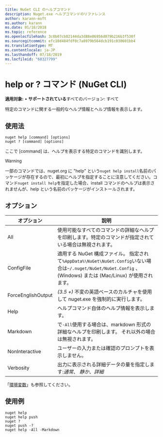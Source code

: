 ```yaml
---
title: NuGet CLI のヘルプコマンド
description: Nuget.exe ヘルプコマンドのリファレンス
author: karann-msft
ms.author: karann
ms.date: 01/18/2018
ms.topic: reference
ms.openlocfilehash: 3c8b07cb02144da3d88e06956d079b216b3f530f
ms.sourcegitcommit: efc18d484fdf0c7a8979b564dcb191c030601bb4
ms.translationtype: MT
ms.contentlocale: ja-JP
ms.lasthandoff: 07/18/2019
ms.locfileid: "68327799"
---
```

# <a name="help-or--command-nuget-cli"></a>help or ? コマンド (NuGet CLI)

**適用対象:** &bullet; **サポートされている**すべてのバージョン: すべて

特定のコマンドに関する一般的なヘルプ情報とヘルプ情報を表示します。

## <a name="usage"></a>使用法

```cli
nuget help [command] [options]
nuget ? [command] [options]
```

ここで [command] は、ヘルプを表示する特定のコマンドを識別します。

> [!Warning]
> 一部のコマンドでは、nuget.org に "help" という`nuget help install`名前のパッケージが存在するので、最初にヘルプを指定することに注意してください。コマンド`nuget install help`を指定した場合、install コマンドのヘルプは表示されませんが、help という名前のパッケージがインストールされます。

## <a name="options"></a>オプション

| オプション | 説明 |
| --- | --- |
| All | 使用可能なすべてのコマンドの詳細なヘルプを印刷します。特定のコマンドが指定されている場合は無視されます。 |
| ConfigFile | 適用する NuGet 構成ファイル。 指定されて`%AppData%\NuGet\NuGet.Config`いない場合は`~/.nuget/NuGet/NuGet.Config` 、(Windows) または (Mac/Linux) が使用されます。|
| ForceEnglishOutput | *(3.5 +)* 不変の英語ベースのカルチャを使用して nuget.exe を強制的に実行します。 |
| Help | ヘルプコマンド自体のヘルプ情報を表示します。 |
| Markdown | で`-All`使用する場合は、markdown 形式の詳細なヘルプを印刷します。 それ以外の場合は無視されます。 |
| NonInteractive | ユーザーの入力または確認のプロンプトを表示しません。 |
| Verbosity | 出力に表示される詳細データの量を指定します:*通常*、 *静か*、*詳細* |

「[環境変数](cli-ref-environment-variables.md)」も参照してください。

## <a name="examples"></a>使用例

```cli
nuget help
nuget help push
nuget ?
nuget push -?
nuget help -All -Markdown
```
